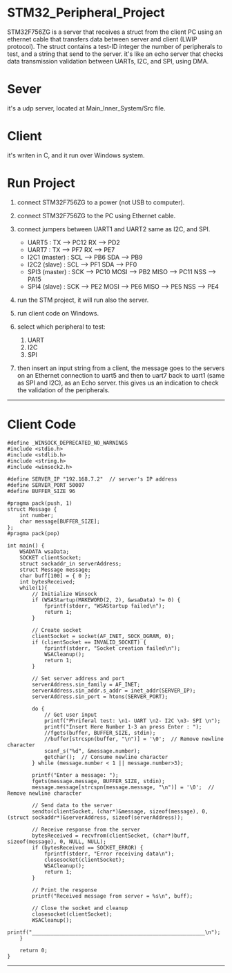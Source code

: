 # STM32_Peripheral_Project
STM32F756ZG is a server that receives a struct from the client PC using an ethernet cable that transfers data between server and client (LWIP protocol).
The struct contains a test-ID integer the number of peripherals to test, and a string that send to the server. it's like an echo server that checks data transmission validation between UARTs, I2C, and SPI, using DMA.

# Sever
it's a udp server, located at Main_Inner_System/Src file.

# Client
it's writen in C, and it run over Windows system.

# Run Project
1. connect STM32F756ZG to a power (not USB to computer).
2. connect STM32F756ZG to the PC using Ethernet cable.
3. connect jumpers between UART1 and UART2 same as I2C, and SPI.
    - UART5 : TX --> PC12
              RX --> PD2
    - UART7 : TX --> PF7
              RX --> PE7
    - I2C1 (master) : SCL --> PB6
                      SDA --> PB9
    - I2C2 (slave)  : SCL --> PF1
                      SDA --> PF0
    - SPI3 (master) : SCK  --> PC10
                      MOSI --> PB2
                      MISO --> PC11
                      NSS  --> PA15
    - SPI4 (slave)  : SCK  --> PE2
                      MOSI --> PE6
                      MISO --> PE5
                      NSS  --> PE4

4. run the STM project, it will run also the server.
5. run client code on Windows.
6. select which peripheral to test: 
    1) UART
    2) I2C
    3) SPI
7. then insert an input string from a client, the message goes to the servers on an Ethernet connection to uart5 and then to uart7 back to uart1 (same as SPI and I2C), as an Echo server. this gives us an indication to check the validation of the peripherals.
_______________________________________________________________________________________________
# Client Code

    #define _WINSOCK_DEPRECATED_NO_WARNINGS
    #include <stdio.h>
    #include <stdlib.h>
    #include <string.h>
    #include <winsock2.h>

    #define SERVER_IP "192.168.7.2"  // server's IP address
    #define SERVER_PORT 50007
    #define BUFFER_SIZE 96

    #pragma pack(push, 1)
    struct Message {
        int number;
        char message[BUFFER_SIZE];
    };
    #pragma pack(pop)

    int main() {
        WSADATA wsaData;
        SOCKET clientSocket;
        struct sockaddr_in serverAddress;
        struct Message message;
        char buff[100] = { 0 };
        int bytesReceived;
        while(1){
            // Initialize Winsock
            if (WSAStartup(MAKEWORD(2, 2), &wsaData) != 0) {
                fprintf(stderr, "WSAStartup failed\n");
                return 1;
            }

            // Create socket
            clientSocket = socket(AF_INET, SOCK_DGRAM, 0);
            if (clientSocket == INVALID_SOCKET) {
                fprintf(stderr, "Socket creation failed\n");
                WSACleanup();
                return 1;
            }

            // Set server address and port
            serverAddress.sin_family = AF_INET;
            serverAddress.sin_addr.s_addr = inet_addr(SERVER_IP);
            serverAddress.sin_port = htons(SERVER_PORT);

            do {
                // Get user input
                printf("Phriferal test: \n1- UART \n2- I2C \n3- SPI \n");
                printf("Insert Here Number 1-3 an press Enter : ");
                //fgets(buffer, BUFFER_SIZE, stdin);
                //buffer[strcspn(buffer, "\n")] = '\0';  // Remove newline character
                scanf_s("%d", &message.number);
                getchar();  // Consume newline character
            } while (message.number < 1 || message.number>3);

            printf("Enter a message: ");
            fgets(message.message, BUFFER_SIZE, stdin);
            message.message[strcspn(message.message, "\n")] = '\0';  // Remove newline character

            // Send data to the server
            sendto(clientSocket, (char*)&message, sizeof(message), 0, (struct sockaddr*)&serverAddress, sizeof(serverAddress));

            // Receive response from the server
            bytesReceived = recvfrom(clientSocket, (char*)buff, sizeof(message), 0, NULL, NULL);
            if (bytesReceived == SOCKET_ERROR) {
                fprintf(stderr, "Error receiving data\n");
                closesocket(clientSocket);
                WSACleanup();
                return 1;
            }

            // Print the response
            printf("Received message from server = %s\n", buff);

            // Close the socket and cleanup
            closesocket(clientSocket);
            WSACleanup();
            printf("________________________________________________________\n");
        }

        return 0;
    }
_______________________________________________________________________________________________